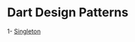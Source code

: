 # Dart Design Patterns

1- <a href="https://github.com/AminMemariani/Dart_Design_Patterns/blob/master/Singelton.dart">Singleton</a>
